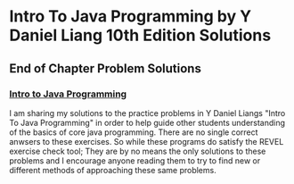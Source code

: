# Intro To Java Programming by Y Daniel Liang 10th Edition Solutions
## End of Chapter Problem Solutions 

### <a href="https://www.amazon.com/Intro-Java-Programming-Comprehensive-Version/dp/0133761312">Intro to Java Programming</a>


I am sharing my solutions to the practice problems in
Y Daniel Liangs "Intro To Java Programming" in order to 
help guide other students understanding of the basics of
core java programming. There are no single correct anwsers
to these exercises. So while these programs do satisfy the REVEL
exercise check tool; They are by no means the only solutions to these 
problems and I encourage anyone reading them to try to find new or different 
methods of approaching these same problems. 
